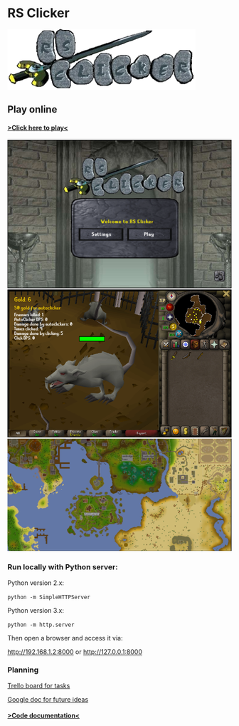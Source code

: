 # RS Clicker

![alt text](/src/assets/logos/RSCLogo.png "Swanky RS Clicker logo")

## Play online

#### [>Click here to play<](https://ethanvieira.github.io/rs-clicker/)

![alt text](/src/assets/screenshots/Login.png "Login Screen")
![alt text](/src/assets/screenshots/TutorialIsland.png "Tutorial Island")
![alt text](/src/assets/screenshots/WorldMap.png "World Map")

### Run locally with Python server:

Python version 2.x:

`python -m SimpleHTTPServer`

Python version 3.x:

`python -m http.server`

Then open a browser and access it via:

http://192.168.1.2:8000
or
http://127.0.0.1:8000

### Planning

[Trello board for tasks](https://trello.com/b/hJYfFDMr)

[Google doc for future ideas](https://docs.google.com/document/d/14aIu6_-7gJhgkLuyItdyquUk115mISjRNwYPJmxmUm0/edit?usp=sharing)

#### [>Code documentation<](src/)